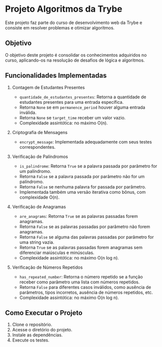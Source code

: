 # Projeto Algoritmos da Trybe

Este projeto faz parte do curso de desenvolvimento web da Trybe e consiste em resolver problemas e otimizar algoritmos.

## Objetivo

O objetivo deste projeto é consolidar os conhecimentos adquiridos no curso, aplicando-os na resolução de desafios de lógica e algoritmos.

## Funcionalidades Implementadas

1. Contagem de Estudantes Presentes
   - `quantidade_de_estudantes_presentes`: Retorna a quantidade de estudantes presentes para uma entrada específica.
   - Retorna `None` se em `permanence_period` houver alguma entrada inválida.
   - Retorna `None` se `target_time` receber um valor vazio.
   - Complexidade assintótica: no máximo O(n).

2. Criptografia de Mensagens
   - `encrypt_message`: Implementada adequadamente com seus testes correspondentes.

3. Verificação de Palíndromos
   - `is_palindrome`: Retorna `True` se a palavra passada por parâmetro for um palíndromo.
   - Retorna `False` se a palavra passada por parâmetro não for um palíndromo.
   - Retorna `False` se nenhuma palavra for passada por parâmetro.
   - Implementada também uma versão iterativa como bônus, com complexidade O(n).

4. Verificação de Anagramas
   - `are_anagrams`: Retorna `True` se as palavras passadas forem anagramas.
   - Retorna `False` se as palavras passadas por parâmetro não forem anagramas.
   - Retorna `False` se alguma das palavras passadas por parâmetro for uma string vazia.
   - Retorna `True` se as palavras passadas forem anagramas sem diferenciar maiúsculas e minúsculas.
   - Complexidade assintótica: no máximo O(n log n).

5. Verificação de Números Repetidos
   - `has_repeated_number`: Retorna o número repetido se a função receber como parâmetro uma lista com números repetidos.
   - Retorna `False` para diferentes casos inválidos, como ausência de parâmetros, tipos incorretos, ausência de números repetidos, etc.
   - Complexidade assintótica: no máximo O(n log n).


## Como Executar o Projeto

1. Clone o repositório.
2. Acesse o diretório do projeto.
3. Instale as dependências.
4. Execute os testes.



